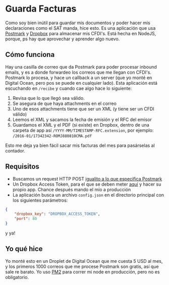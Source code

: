 # Guarda Facturas
Como soy bien inútil para guardar mis documentos y poder hacer mis declaraciones como el SAT manda, hice esto. Es una aplicación que usa [Postmark](https://postmarkapp.com) y [Dropbox](https://dropbox.com) para almacenar mis CFDI's. Está hecha en NodeJS, porque, ps hay que aprovechar y aprender algo nuevo.

## Cómo funciona
Hay una casilla de correo que da Postmark para poder procesar inbound emails, y es a donde forwardeo los correos que me llegan con CFDI's. Postmark lo procesa, y hace un callback a un server (que yo monté en Digital Ocean, pero pos se puede en cualquier lado). Esta aplicación está escuchando en `/recibe` y cuando cae algo hace lo siguiente:

1. Revisa que lo que llegó sea válido.
2. Se asegura de que haya attachments en el correo
3. Uno de esos attachments tiene que ser un XML (y tiene ser un CFDI válido)
4. Leemos el XML y sacamos la fecha de emisión y el RFC del emisor
5. Guardamos el XML y el PDF (si existe) en Dropbox, dentro de una carpeta de app así `/YYYY-MM/TIMESTAMP-RFC.extension`, por ejemplo: `/2016-01/17342342-ROMJ880810CMA.pdf`

Esto me deja ya bien fácil sacar mis facturas del mes para pasárselas al contador.

## Requisitos
- Buscamos un request HTTP POST [igualito a lo que especifica Postmark](http://developer.postmarkapp.com/developer-process-parse.html)
- Un Dropbox Access Token, para el que se deben meter [aquí](https://www.dropbox.com/developers/apps) y hacer su propio app. Chance después mando el mío a producción
- La aplicación busca un archivo `config.json` en el directorio principal con los siguientes parámetros:

```JSON
{
    "dropbox_key": "DROPBOX_ACCESS_TOKEN",
    "port": 80
}
```

y ya!

## Yo qué hice
Yo monté esto en un Droplet de Digital Ocean que me cuesta 5 USD al mes, y los primeros 1000 correos que me procese Postmark son gratis, así que sale re barato. Yo uso [PM2](http://pm2.keymetrics.io) para correr mi node en producción, pero no es obligatorio.
